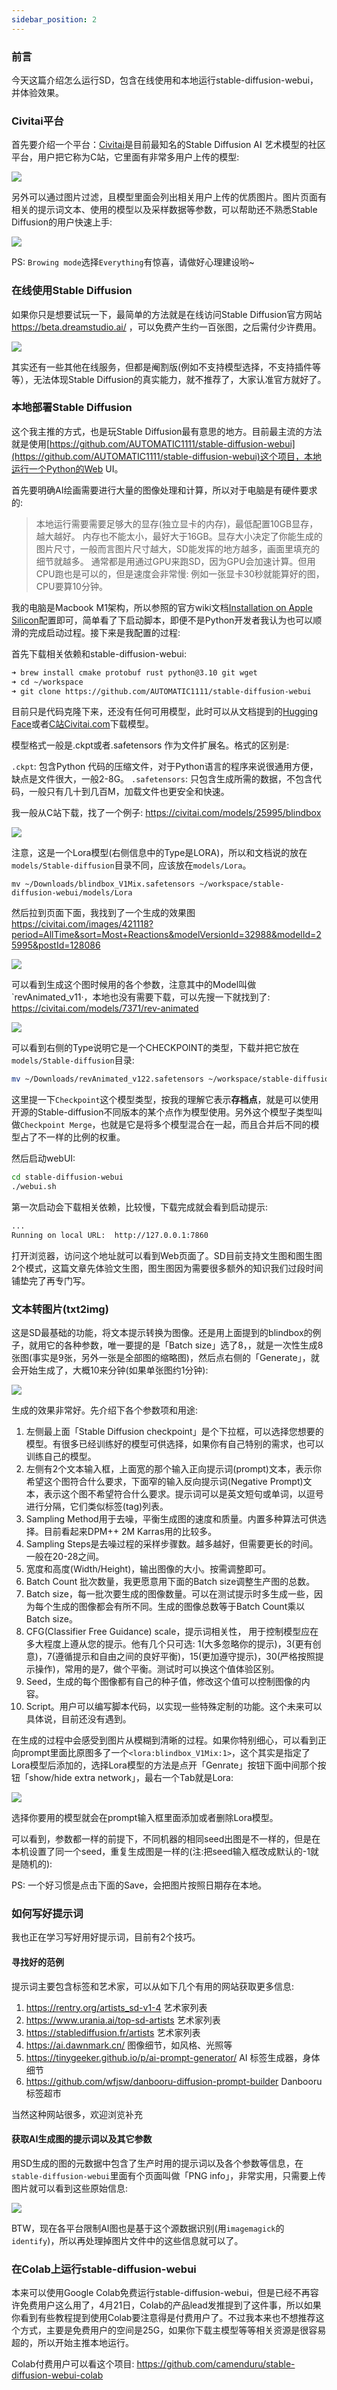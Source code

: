 ```yaml
---
sidebar_position: 2
---
```


### 前言
今天这篇介绍怎么运行SD，包含在线使用和本地运行stable-diffusion-webui，并体验效果。

### Civitai平台

首先要介绍一个平台：[Civitai](https://civitai.com/)是目前最知名的Stable Diffusion AI 艺术模型的社区平台，用户把它称为C站，它里面有非常多用户上传的模型:

![](https://user-images.githubusercontent.com/841395/233838320-d2c443d6-9c3c-421f-a287-787b4f1f75e8.png)

另外可以通过图片过滤，且模型里面会列出相关用户上传的优质图片。图片页面有相关的提示词文本、使用的模型以及采样数据等参数，可以帮助还不熟悉Stable Diffusion的用户快速上手:

![](https://user-images.githubusercontent.com/841395/233838377-f3d5a0da-a5c8-4940-aaef-4dba29435332.png)

PS: `Browing mode`选择`Everything`有惊喜，请做好心理建设哟~

### 在线使用Stable Diffusion

如果你只是想要试玩一下，最简单的方法就是在线访问Stable Diffusion官方网站 https://beta.dreamstudio.ai/ ，可以免费产生约一百张图，之后需付少许费用。

![](https://user-images.githubusercontent.com/841395/233838971-cc84eb22-ed17-46bc-9c0d-30267ec280d8.png)

其实还有一些其他在线服务，但都是阉割版(例如不支持模型选择，不支持插件等等），无法体现Stable Diffusion的真实能力，就不推荐了，大家认准官方就好了。

### 本地部署Stable Diffusion

这个我主推的方式，也是玩Stable Diffusion最有意思的地方。目前最主流的方法就是使用[https://github.com/AUTOMATIC1111/stable-diffusion-webui](https://github.com/AUTOMATIC1111/stable-diffusion-webui)这个项目，本地运行一个Python的Web UI。

首先要明确AI绘画需要进行大量的图像处理和计算，所以对于电脑是有硬件要求的:

> 本地运行需要需要足够大的显存(独立显卡的内存)，最低配置10GB显存，越大越好。 内存也不能太小，最好大于16GB。显存大小决定了你能生成的图片尺寸，一般而言图片尺寸越大，SD能发挥的地方越多，画面里填充的细节就越多。
> 通常都是用通过GPU来跑SD，因为GPU会加速计算。但用CPU跑也是可以的，但是速度会非常慢: 例如一张显卡30秒就能算好的图，CPU要算10分钟。

我的电脑是Macbook M1架构，所以参照的官方wiki文档[Installation on Apple Silicon](https://github.com/AUTOMATIC1111/stable-diffusion-webui/wiki/Installation-on-Apple-Silicon)配置即可，简单看了下启动脚本，即便不是Python开发者我认为也可以顺滑的完成启动过程。接下来是我配置的过程:

首先下载相关依赖和stable-diffusion-webui:

```bash
➜ brew install cmake protobuf rust python@3.10 git wget
➜ cd ~/workspace
➜ git clone https://github.com/AUTOMATIC1111/stable-diffusion-webui
```

目前只是代码克隆下来，还没有任何可用模型，此时可以从文档提到的[Hugging Face](https://huggingface.co/models?pipeline_tag=text-to-image&sort=downloads)或者[C站Civitai.com](https://www.Civitai.com)下载模型。

模型格式一般是.ckpt或者.safetensors 作为文件扩展名。格式的区别是:

`.ckpt`: 包含Python 代码的压缩文件，对于Python语言的程序来说很通用方便，缺点是文件很大，一般2-8G。
`.safetensors`: 只包含生成所需的数据，不包含代码，一般只有几十到几百M，加载文件也更安全和快速。

我一般从C站下载，找了一个例子:  https://civitai.com/models/25995/blindbox

![](https://user-images.githubusercontent.com/841395/233839700-642374fd-0bba-4e6d-aa55-59ea6c9e90ff.png)

注意，这是一个Lora模型(右侧信息中的Type是LORA)，所以和文档说的放在`models/Stable-diffusion`目录不同，应该放在`models/Lora`。

```shell
mv ~/Downloads/blindbox_V1Mix.safetensors ~/workspace/stable-diffusion-webui/models/Lora
```

然后拉到页面下面，我找到了一个生成的效果图 https://civitai.com/images/421118?period=AllTime&sort=Most+Reactions&modelVersionId=32988&modelId=25995&postId=128086

![](https://user-images.githubusercontent.com/841395/234440024-c45d5b70-c73c-4e1f-9dc6-038c837cda99.png)

可以看到生成这个图时候用的各个参数，注意其中的Model叫做`revAnimated_v11·，本地也没有需要下载，可以先搜一下就找到了: https://civitai.com/models/7371/rev-animated

![](https://user-images.githubusercontent.com/841395/233839915-af9b52e3-13a0-412c-a9ff-bcb28516bdf5.png)

可以看到右侧的Type说明它是一个CHECKPOINT的类型，下载并把它放在`models/Stable-diffusion`目录:

```bash
mv ~/Downloads/revAnimated_v122.safetensors ~/workspace/stable-diffusion-webui/models/Stable-diffusion
```

这里提一下`Checkpoint`这个模型类型，按我的理解它表示**存档点**，就是可以使用开源的Stable-diffusion不同版本的某个点作为模型使用。另外这个模型子类型叫做`Checkpoint Merge`，也就是它是将多个模型混合在一起，而且合并后不同的模型占了不一样的比例的权重。

然后启动webUI:

```bash
cd stable-diffusion-webui
./webui.sh
```

第一次启动会下载相关依赖，比较慢，下载完成就会看到启动提示:

```bash
...
Running on local URL:  http://127.0.0.1:7860
```

打开浏览器，访问这个地址就可以看到Web页面了。SD目前支持文生图和图生图2个模式，这篇文章先体验文生图，图生图因为需要很多额外的知识我们过段时间铺垫完了再专门写。

### 文本转图片(txt2img)

这是SD最基础的功能，将文本提示转换为图像。还是用上面提到的blindbox的例子，就用它的各种参数，唯一要提的是「Batch size」选了8，，就是一次性生成8张图(事实是9张，另外一张是全部图的缩略图)，然后点右侧的「Generate」，就会开始生成了，大概10来分钟(如果单张图约1分钟):

![](https://user-images.githubusercontent.com/841395/234441778-eb2ecb12-425f-4b7a-8d6f-37e2a0032d9c.png)

生成的效果非常好。先介绍下各个参数项和用途:

1. 左侧最上面「Stable Diffusion checkpoint」是个下拉框，可以选择您想要的模型。有很多已经训练好的模型可供选择，如果你有自己特别的需求，也可以训练自己的模型。
2. 左侧有2个文本输入框，上面宽的那个输入正向提示词(prompt)文本，表示你希望这个图符合什么要求，下面窄的输入反向提示词(Negative Prompt)文本，表示这个图不希望符合什么要求。提示词可以是英文短句或单词，以逗号进行分隔，它们类似标签(tag)列表。
3. Sampling Method用于去噪，平衡生成图的速度和质量。内置多种算法可供选择。目前看起来DPM++ 2M Karras用的比较多。
4. Sampling Steps是去噪过程的采样步骤数。越多越好，但需要更长的时间。一般在20-28之间。
5. 宽度和高度(Width/Height)，输出图像的大小。按需调整即可。
6. Batch Count 批次数量，我更愿意用下面的Batch size调整生产图的总数。
7. Batch size，每一批次要生成的图像数量。可以在测试提示时多生成一些，因为每个生成的图像都会有所不同。生成的图像总数等于Batch Count乘以Batch size。
8. CFG(Classifier Free Guidance) scale，提示词相关性， 用于控制模型应在多大程度上遵从您的提示。他有几个只可选: 1(大多忽略你的提示)，3(更有创意)，7(遵循提示和自由之间的良好平衡)，15(更加遵守提示)，30(严格按照提示操作)，常用的是7，做个平衡。测试时可以换这个值体验区别。
9. Seed，生成的每个图像都有自己的种子值，修改这个值可以控制图像的内容。
10. Script。用户可以编写脚本代码，以实现一些特殊定制的功能。这个未来可以具体说，目前还没有遇到。

在生成的过程中会感受到图片从模糊到清晰的过程。如果你特别细心，可以看到正向prompt里面比原图多了一个`<lora:blindbox_V1Mix:1>`，这个其实是指定了Lora模型后添加的，选择Lora模型的方法是点开「Genrate」按钮下面中间那个按钮「show/hide extra network」，最右一个Tab就是Lora:

![](https://user-images.githubusercontent.com/841395/234441787-e4dc94f7-8151-46cf-8a5e-0c055224e72c.png)

选择你要用的模型就会在prompt输入框里面添加或者删除Lora模型。

可以看到，参数都一样的前提下，不同机器的相同seed出图是不一样的，但是在本机设置了同一个seed，重复生成图是一样的(注:把seed输入框改成默认的-1就是随机的):

PS: 一个好习惯是点击下面的Save，会把图片按照日期存在本地。

### 如何写好提示词

我也正在学习写好用好提示词，目前有2个技巧。

#### 寻找好的范例

提示词主要包含标签和艺术家，可以从如下几个有用的网站获取更多信息:

1. https://rentry.org/artists_sd-v1-4 艺术家列表
2. https://www.urania.ai/top-sd-artists 艺术家列表
3. https://stablediffusion.fr/artists 艺术家列表
4. https://ai.dawnmark.cn/  图像细节，如风格、光照等
5. https://tinygeeker.github.io/p/ai-prompt-generator/ AI 标签生成器，身体细节
6. https://github.com/wfjsw/danbooru-diffusion-prompt-builder Danbooru 标签超市

当然这种网站很多，欢迎浏览补充

#### 获取AI生成图的提示词以及其它参数

用SD生成的图的元数据中包含了生产时用的提示词以及各个参数等信息，在`stable-diffusion-webui`里面有个页面叫做「PNG info」，非常实用，只需要上传图片就可以看到这些原始信息:

![](https://user-images.githubusercontent.com/841395/235357216-5a56c2b4-0b5f-4fb6-b964-80e01bf325b0.png)

BTW，现在各平台限制AI图也是基于这个源数据识别(用`imagemagick`的`identify`)，所以再处理掉图片文件中的这些信息就可以了。

### 在Colab上运行stable-diffusion-webui

本来可以使用Google Colab免费运行stable-diffusion-webui，但是已经不再容许免费用户这么用了，4月21日，Colab的产品lead发推提到了这件事，所以如果你看到有些教程提到使用Colab要注意得是付费用户了。不过我本来也不想推荐这个方式，主要是免费用户的空间是25G，如果你下载主模型等等相关资源是很容易超的，所以开始主推本地运行。

Colab付费用户可以看这个项目: https://github.com/camenduru/stable-diffusion-webui-colab
